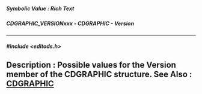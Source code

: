 ##### Symbolic Value : Rich Text
##### CDGRAPHIC_VERSIONxxx - CDGRAPHIC - Version
---
##### #include <editods.h>
**Description :**
Possible values for the Version member of the CDGRAPHIC structure.
**See Also :**
[CDGRAPHIC](D:/md_files/CDGRAPHIC.md)
---
